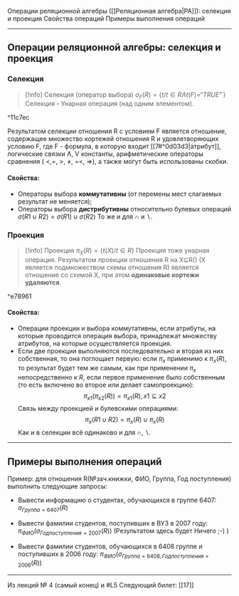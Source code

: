 Операции реляционной алгебры ([[Реляционная алгебра|РА]]): селекция и проекция
Свойства операций
Примеры выполнения операций

---
## Операции реляционной алгебры: селекция и проекция
### Селекция

>[!info] Селекция (оператор выбора)
>$σ_F(R)=\{t/t \in R Ʌ t(F)= “TRUE”\}$
>Селекция - Унарная операция (над одним элементом).

^11c7ec

Результатом селекции отношения R с условием F является отношение, содержащее множество кортежей отношения R и удовлетворяющих условию F,
где F - формула, в которую входит [[7#^0d03d3|атрибут]], логические связки Ʌ, V константы, арифметические операторы сравнения ( <,=, >, ≠, =<, =>), а также могут быть использованы скобки.

#### Свойства:
- Операторы выбора **коммутативны** (от перемены мест слагаемых результат не меняется);
- Операторы выбора **дистрибутивны** относительно булевых операций
$σ(R1∪R2) = σ(R1) ∪ σ(R2)$
То же и для ∩ и ∖.

### Проекция

>[!info] Проекция
>$π_X(R) = \{t(X)/t \in R\}$
>Проекция тоже унарная операция. Результатом проекции отношения R на X⊆R() (X является подмножеством схемы отношения R) является отношение со схемой X, при этом **одинаковые кортежи удаляются**.

^e78961

#### Свойства:
- Операции проекции и выбора коммутативны, если атрибуты, на которые проводится операция выбора, принадлежат множеству атрибутов, на которые осуществляется проекция.
- Если две проекции выполняются последовательно и вторая из них собственная, то она поглощает первую: если $π_х$ применимо к $π_х(R)$, то результат будет тем же самым, как при применении $π_х$ непосредственно к $R$, если первое применение было собственным (то есть включено во второе или делает самопроекцию):
$$π_{x1}(π_{x2}(R)) = π_{x1}(R), x1⊆x2$$
Связь между проекцией и булевскими операциями:
$$π_x(R1∪R2) = π_x(R)∪ π_x(R)$$
Как и в селекции всё одинаково и для ∩, ∖.

---
## Примеры выполнения операций

Пример: для отношения R(№зач.книжки, ФИО, Группа, Год поступления) выполнить следующие запросы:
- Вывести информацию о студентах, обучающихся в группе 6407:
$σ_{Группа=6407}(R)$

- Вывести фамилии студентов, поступивших в ВУЗ в 2007 году:
$π_{ФИО} (σ_{Год поступления=2007}(R))$
(Результатом здесь будет Ничего ;-) )

- Вывести фамилии студентов, обучающихся в 6408 группе и поступивших в 2006 году: $π_{ФИО}(σ_{Группа=6408, Год поступления=2006}(R))$

---

Из лекций № 4 (самый конец) и #L5
Следующий билет: [[17]]


